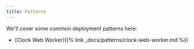 ```yaml
---
title: Patterns
---
```


We'll cover some common deployment patterns here:

* [Clock Web Worker]({% link _docs/patterns/clock-web-worker.md %})